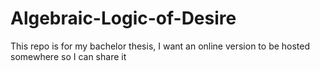 # Algebraic-Logic-of-Desire
This repo is for my bachelor thesis, I want an online version to be hosted somewhere so I can share it 
